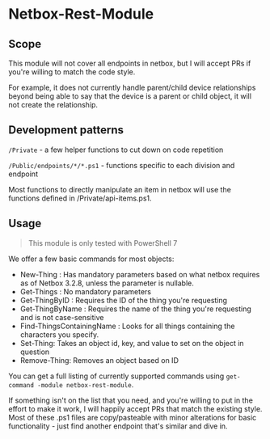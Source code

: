 # Netbox-Rest-Module

## Scope

This module will not cover all endpoints in netbox, but I will accept PRs if you're willing to match the code style.

For example, it does not currently handle parent/child device relationships beyond being able to say that the device is a parent or child object, it will not create the relationship.

## Development patterns

`/Private` - a few helper functions to cut down on code repetition

`/Public/endpoints/*/*.ps1` - functions specific to each division and endpoint

Most functions to directly manipulate an item in netbox will use the functions defined in /Private/api-items.ps1.

## Usage

> This module is only tested with PowerShell 7

We offer a few basic commands for most objects:

* New-Thing : Has mandatory parameters based on what netbox requires as of Netbox 3.2.8, unless the parameter is nullable.
* Get-Things : No mandatory parameters
* Get-ThingByID : Requires the ID of the thing you're requesting
* Get-ThingByName : Requires the name of the thing you're requesting and is not case-sensitive
* Find-ThingsContainingName : Looks for all things containing the characters you specify.
* Set-Thing: Takes an object id, key, and value to set on the object in question
* Remove-Thing: Removes an object based on ID

You can get a full listing of currently supported commands using `get-command -module netbox-rest-module`.

If something isn't on the list that you need, and you're willing to put in the effort to make it work, I will happily accept PRs that match the existing style. Most of these .ps1 files are copy/pasteable with minor alterations for basic functionality - just find another endpoint that's similar and dive in.
